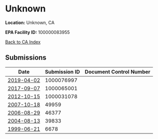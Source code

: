 # Unknown

**Location:** Unknown, CA

**EPA Facility ID:** 100000083955

[Back to CA Index](../../index.md)

## Submissions

| Date | Submission ID | Document Control Number |
|------|--------------|-------------------------|
| [2019-04-02](submissions/1000076997.md) | 1000076997 |  |
| [2017-09-07](submissions/1000065001.md) | 1000065001 |  |
| [2012-10-15](submissions/1000031078.md) | 1000031078 |  |
| [2007-10-18](submissions/49959.md) | 49959 |  |
| [2006-08-29](submissions/46377.md) | 46377 |  |
| [2004-08-13](submissions/39833.md) | 39833 |  |
| [1999-06-21](submissions/6678.md) | 6678 |  |
